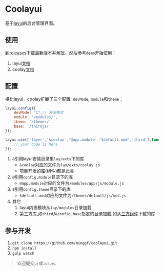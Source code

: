# Coolayui

基于[layui](https://github.com/sentsin/layui/)的后台管理界面。

## 使用

到[releases](https://github.com/ninggf/coolayui/releases)下载最新版本并解压，然后参考`demo`开始使用：

1. layui[文档](https://www.layui.com/doc/)
2. coolay[文档](https://coolay.wulaphp.com/)

## 配置

相比layui，coolay扩展了三个配置: `devMode`, `module`和`theme`：

```js
layui.config({
    devMode: "1",// 开发模式
    module: '/modules/',
    theme: '/themes/',
    base: '/thirdjs/'
});

layui.use(['layer','&coolay','@app.module','$default.mod','third'],function(){
    // your code is here
});
```

1. `&`引用layui安装目录里`lay/exts`下的库
   * `&coolay`对应的文件为`lay/exts/coolay.js`
   * 项目开发的库(组件)都是此类
2. `@`引用`config.module`目录下的库
   * `@app.module`对应的文件为`/modules/app/js/module.js`
3. `$`引用`config.theme`目录下的库
   * `$default.mod`对应的文件为`/themes/default/js/mod.js`
4. 其它
   1. layui内置模块从`lay/modules`目录加载
   2. 第三方库,如`third`从`config.base`指定的目录加载,如从[三方组件](https://fly.layui.com/extend/)下载的库

## 参与开发

1. `git clone https://github.com/ninggf/coolayui.git`
2. `npm install`
3. `gulp watch`

> 欢迎提交`pr`或`issue`。
